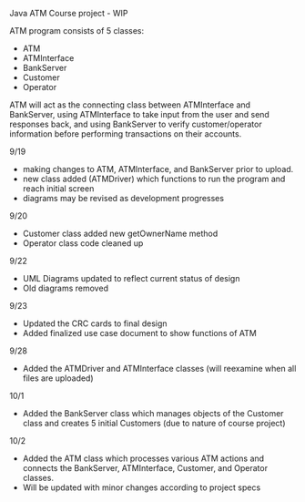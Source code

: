 Java ATM Course project - WIP

ATM program consists of 5 classes:
- ATM
- ATMInterface
- BankServer
- Customer
- Operator

ATM will act as the connecting class between ATMInterface and BankServer, using ATMInterface to take input from the user and send responses back, and using BankServer to verify customer/operator information before performing transactions on their accounts.

9/19
- making changes to ATM, ATMInterface, and BankServer prior to upload.
- new class added (ATMDriver) which functions to run the program and reach initial screen
- diagrams may be revised as development progresses

9/20
- Customer class added new getOwnerName method
- Operator class code cleaned up

9/22
- UML Diagrams updated to reflect current status of design
- Old diagrams removed

9/23
- Updated the CRC cards to final design
- Added finalized use case document to show functions of ATM

9/28
- Added the ATMDriver and ATMInterface classes (will reexamine when all files are uploaded)

10/1
- Added the BankServer class which manages objects of the Customer class and creates 5 initial Customers (due to nature of course project)

10/2
- Added the ATM class which processes various ATM actions and connects the BankServer, ATMInterface, Customer, and Operator classes.
- Will be updated with minor changes according to project specs
